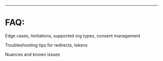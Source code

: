 
----


# FAQ:

Edge cases, limitations, supported org types, consent management

Troubleshooting tips for redirects, tokens

Nuances and known issues